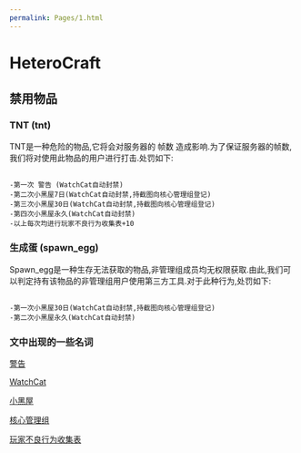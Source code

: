 ```yaml
---
permalink: Pages/1.html
---
```


# HeteroCraft

## 禁用物品

### TNT (tnt)

TNT是一种危险的物品,它将会对服务器的 帧数 造成影响.为了保证服务器的帧数,我们将对使用此物品的用户进行打击.处罚如下:

```

-第一次 警告 (WatchCat自动封禁)
-第二次小黑屋7日(WatchCat自动封禁,持截图向核心管理组登记)
-第三次小黑屋30日(WatchCat自动封禁,持截图向核心管理组登记)
-第四次小黑屋永久(WatchCat自动封禁)
-以上每次均进行玩家不良行为收集表+10

```


### 生成蛋 (spawn_egg)

Spawn_egg是一种生存无法获取的物品,非管理组成员均无权限获取.由此,我们可以判定持有该物品的非管理组用户使用第三方工具.对于此种行为,处罚如下:

```

-第一次小黑屋30日(WatchCat自动封禁,持截图向核心管理组登记)
-第二次小黑屋永久(WatchCat自动封禁)

```

### 文中出现的一些名词

[警告](https://github.com/HeteroCraft/WikiCN/wiki/警告)

[WatchCat](https://github.com/HeteroCraft/WikiCN/wiki/WatchCat)

[小黑屋](https://github.com/HeteroCraft/WikiCN/wiki/小黑屋)

[核心管理组](https://github.com/HeteroCraft/WikiCN/wiki/核心管理组)

[玩家不良行为收集表](https://github.com/HeteroCraft/WikiCN/wiki/玩家不良行为收集表)
